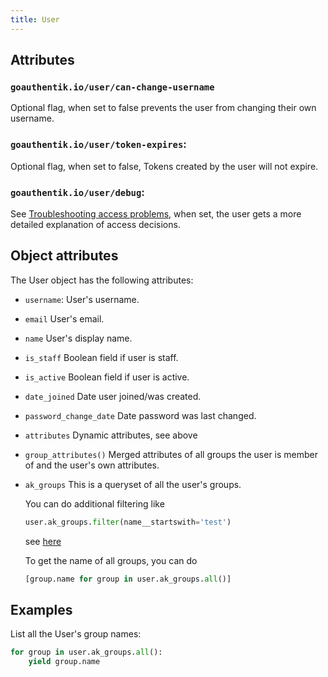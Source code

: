 ```yaml
---
title: User
---
```


## Attributes

### `goauthentik.io/user/can-change-username`

Optional flag, when set to false prevents the user from changing their own username.

### `goauthentik.io/user/token-expires`:

Optional flag, when set to false, Tokens created by the user will not expire.

### `goauthentik.io/user/debug`:

See [Troubleshooting access problems](../troubleshooting/access.md), when set, the user gets a more detailed explanation of access decisions.

## Object attributes

The User object has the following attributes:

- `username`: User's username.
- `email` User's email.
- `name` User's display name.
- `is_staff` Boolean field if user is staff.
- `is_active` Boolean field if user is active.
- `date_joined` Date user joined/was created.
- `password_change_date` Date password was last changed.
- `attributes` Dynamic attributes, see above
- `group_attributes()` Merged attributes of all groups the user is member of and the user's own attributes.
- `ak_groups` This is a queryset of all the user's groups.

    You can do additional filtering like
    ```python
    user.ak_groups.filter(name__startswith='test')
    ```
    see [here](https://docs.djangoproject.com/en/3.1/ref/models/querysets/#id4)

    To get the name of all groups, you can do
    ```python
    [group.name for group in user.ak_groups.all()]
    ```

## Examples

List all the User's group names:

```python
for group in user.ak_groups.all():
    yield group.name
```
